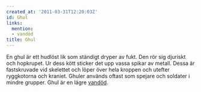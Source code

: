 ```yaml
---
created_at: '2011-03-31T12:20:03Z'
id: Ghul
links:
  mention:
  - vandöd
title: Ghul
---
```


En ghul är ett hudlöst lik som ständigt dryper av fukt. Den rör sig djuriskt och hopkrupet. Ur dess
kött sticker det upp vassa spikar av metall. Dessa är fastskruvade vid skelettet och löper över hela
kroppen och utefter ryggkotorna och kraniet. Ghuler används oftast som spejare och soldater i mindre
grupper. Ghul är en lägre [vandöd].

  [vandöd]: vandöd